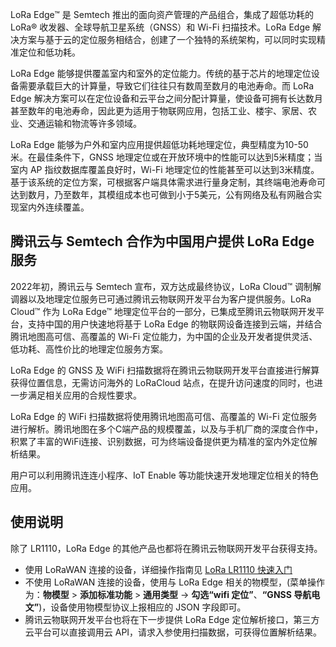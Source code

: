 

LoRa Edge™ 是 Semtech 推出的面向资产管理的产品组合，集成了超低功耗的 LoRa® 收发器、全球导航卫星系统（GNSS）和 Wi-Fi 扫描技术。LoRa Edge 解决方案与基于云的定位服务相结合，创建了一个独特的系统架构，可以同时实现精准定位和低功耗。

LoRa Edge 能够提供覆盖室内和室外的定位能力。传统的基于芯片的地理定位设备需要承载巨大的计算量，导致它们往往只有数周至数月的电池寿命。而 LoRa Edge 解决方案可以在定位设备和云平台之间分配计算量，使设备可拥有长达数月甚至数年的电池寿命，因此更为适用于物联网应用，包括工业、楼宇、家居、农业、交通运输和物流等许多领域。

LoRa Edge 能够为户外和室内应用提供超低功耗地理定位，典型精度为10-50米。在最佳条件下，GNSS 地理定位或在开放环境中的性能可以达到5米精度；当室内 AP 指纹数据库覆盖良好时，Wi-Fi 地理定位的性能甚至可以达到3米精度。基于该系统的定位方案，可根据客户端具体需求进行量身定制，其终端电池寿命可达到数月，乃至数年，其模组成本也可做到小于5美元，公有网络及私有网融合实现室内外连续覆盖。

## 腾讯云与 Semtech 合作为中国用户提供 LoRa Edge 服务

2022年初，腾讯云与 Semtech 宣布，双方达成最终协议，LoRa Cloud™ 调制解调器以及地理定位服务已可通过腾讯云物联网开发平台为客户提供服务。LoRa Cloud™ 作为 LoRa Edge™ 地理定位平台的一部分，已集成至腾讯云物联网开发平台，支持中国的用户快速地将基于 LoRa Edge 的物联网设备连接到云端，并结合腾讯地图高可信、高覆盖的 Wi-Fi 定位能力，为中国的企业及开发者提供灵活、低功耗、高性价比的地理定位服务方案。

LoRa Edge 的 GNSS 及 WiFi 扫描数据将在腾讯云物联网开发平台直接进行解算获得位置信息，无需访问海外的 LoRaCloud 站点，在提升访问速度的同时，也进一步满足相关应用的合规性要求。

LoRa Edge 的 WiFi 扫描数据将使用腾讯地图高可信、高覆盖的 Wi-Fi 定位服务进行解析。腾讯地图在多个C端产品的规模覆盖，以及与手机厂商的深度合作中，积累了丰富的WiFi连接、识别数据，可为终端设备提供更为精准的室内外定位解析结果。

用户可以利用腾讯连连小程序、IoT Enable 等功能快速开发地理定位相关的特色应用。

## 使用说明

除了 LR1110，LoRa Edge 的其他产品也都将在腾讯云物联网开发平台获得支持。

- 使用 LoRaWAN 连接的设备，详细操作指南见 [LoRa LR1110 快速入门](https://cloud.tencent.com/document/product/1081/71441)
- 不使用 LoRaWAN 连接的设备，使用与 LoRa Edge 相关的物模型，(菜单操作为：**物模型** > **添加标准功能** > **通用类型** -> **勾选“wifi 定位”**、**“GNSS 导航电文”**)，设备使用物模型协议上报相应的 JSON 字段即可。
- 腾讯云物联网开发平台也将在下一步提供 LoRa Edge 定位解析接口，第三方云平台可以直接调用云 API，请求入参使用扫描数据，可获得位置解析结果。
